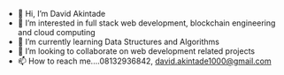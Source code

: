 - 👋 Hi, I’m David Akintade
- 👀 I’m interested in full stack web development, blockchain engineering and cloud computing
- 🌱 I’m currently learning Data Structures and Algorithms 
- 💞️ I’m looking to collaborate on web development related projects
- 📫 How to reach me....08132936842, david.akintade1000@gmail.com

<!---
Tad-z/Tad-z is a ✨ special ✨ repository because its `README.md` (this file) appears on your GitHub profile.
You can click the Preview link to take a look at your changes.
--->
